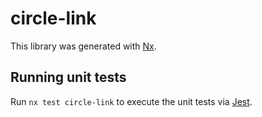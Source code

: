 # circle-link

This library was generated with [Nx](https://nx.dev).

## Running unit tests

Run `nx test circle-link` to execute the unit tests via [Jest](https://jestjs.io).
